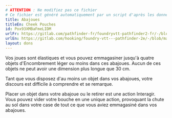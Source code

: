```yaml
---
# ATTENTION : Ne modifiez pas ce fichier
# Ce fichier est généré automatiquement par un script d'après les données du module Foundry VTT officiel et de sa traduction
title: Abajoues
titleEn: Cheek Pouches
id: Pox93XMBaFmeLIDM
urlFr: https://gitlab.com/pathfinder-fr/foundryvtt-pathfinder2-fr/-/blob/master/data/feats/Pox93XMBaFmeLIDM.htm
urlEn: https://gitlab.com/hooking/foundry-vtt---pathfinder-2e/-/blob/master/packs/data/feats.db/cheek-pouches.json
layout: dons
---
```

Vos joues sont élastiques et vous pouvez emmagasiner jusqu'à quatre objets d'Encombrement léger ou moins dans ces abajoues. Aucun de ces objets ne peut avoir une dimension plus longue que 30 cm.

Tant que vous disposez d'au moins un objet dans vos abajoues, votre discours est difficile à comprendre et se remarque.

Placer un objet dans votre abajoue ou le retirer est une action Interagir. Vous pouvez vider votre bouche en une unique action, provoquant la chute au sol dans votre case de tout ce que vous aviez emmagasiné dans vos abajoues.
